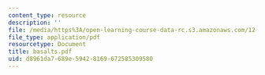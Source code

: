 ```yaml
---
content_type: resource
description: ''
file: /media/https%3A/open-learning-course-data-rc.s3.amazonaws.com/12-109-petrology-fall-2005/d8961da7689e59428169672585309580_basalts.pdf
file_type: application/pdf
resourcetype: Document
title: basalts.pdf
uid: d8961da7-689e-5942-8169-672585309580
---
```

